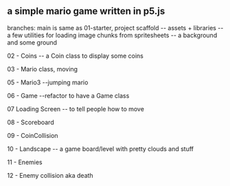 ## a simple mario game written in p5.js

branches:
main is same as 01-starter, project scaffold
-- assets + libraries
-- a few utilities for loading image chunks from spritesheets
-- a background and some ground

02 - Coins
-- a Coin class to display some coins

03 - Mario class, moving

05 - Mario3
--jumping mario

06 - Game
--refactor to have a Game class

07 Loading Screen
-- to tell people how to move

08 - Scoreboard

09 - CoinCollision

10 - Landscape
-- a game board/level with pretty clouds and stuff

11 - Enemies

12 - Enemy collision aka death
